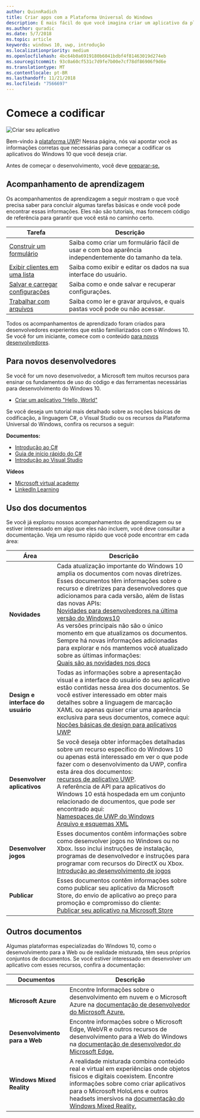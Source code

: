 ```yaml
---
author: QuinnRadich
title: Criar apps com a Plataforma Universal do Windows
description: É mais fácil do que você imagina criar um aplicativo da plataforma Universal do Windows (UWP) para Windows 10.
ms.author: quradic
ms.date: 5/7/2018
ms.topic: article
keywords: windows 10, uwp, introdução
ms.localizationpriority: medium
ms.openlocfilehash: 4bc64b0a6919180b6041bdbf4f81463019d274eb
ms.sourcegitcommit: 93c0a60cf531c7d9fe7b00e7cf78df86906f9d6e
ms.translationtype: MT
ms.contentlocale: pt-BR
ms.lasthandoff: 11/21/2018
ms.locfileid: "7566697"
---
```

# <a name="start-coding"></a>Comece a codificar

![Criar seu aplicativo](images/build-your-app.png)

Bem-vindo à [plataforma UWP](universal-application-platform-guide.md)! Nessa página, nós vai apontar você as informações corretas que necessárias para começar a codificar os aplicativos do Windows 10 que você deseja criar.

Antes de começar o desenvolvimento, você deve [preparar-se.](get-set-up.md)

## <a name="learning-tracks"></a>Acompanhamento de aprendizagem

Os acompanhamentos de aprendizagem a seguir mostram o que você precisa saber para concluir algumas tarefas básicas e onde você pode encontrar essas informações. Eles não são tutoriais, mas fornecem código de referência para garantir que você está no caminho certo.

| Tarefa | Descrição |
| --- | --- |
| [Construir um formulário](construct-form-learning-track.md) | Saiba como criar um formulário fácil de usar e com boa aparência independentemente do tamanho da tela. | 
| [Exibir clientes em uma lista](display-customers-in-list-learning-track.md) | Saiba como exibir e editar os dados na sua interface do usuário. | 
| [Salvar e carregar configurações](settings-learning-track.md) | Saiba como e onde salvar e recuperar configurações. |
| [Trabalhar com arquivos](fileio-learning-track.md) | Saiba como ler e gravar arquivos, e quais pastas você pode ou não acessar. | 

Todos os acompanhamentos de aprendizado foram criados para desenvolvedores experientes que estão familiarizados com o Windows 10. Se você for um iniciante, comece com o conteúdo [para novos desenvolvedores](#For-new-developers).

## <a name="for-new-developers"></a>Para novos desenvolvedores

Se você for um novo desenvolvedor, a Microsoft tem muitos recursos para ensinar os fundamentos de uso do código e das ferramentas necessárias para desenvolvimento do Windows 10. 

* [Criar um aplicativo "Hello, World"](your-first-app.md)

Se você deseja um tutorial mais detalhado sobre as noções básicas de codificação, a linguagem C#, o Visual Studio ou os recursos da Plataforma Universal do Windows, confira os recursos a seguir:

**Documentos:**

* [Introdução ao C#](https://docs.microsoft.com/dotnet/csharp/getting-started/)
* [Guia de início rápido do C#](https://docs.microsoft.com/dotnet/csharp/quick-starts/index)
* [Introdução ao Visual Studio](https://docs.microsoft.com/visualstudio/ide/)

**Vídeos**

* [Microsoft virtual academy](https://mva.microsoft.com/training-topics/c-app-development#!level=Beginner&lang=1033)
* [LinkedIn Learning](https://www.linkedin.com/learning/learning-universal-windows-app-development/welcome)

## <a name="using-the-docs"></a>Uso dos documentos

Se você já explorou nossos acompanhamentos de aprendizagem ou se estiver interessado em algo que eles não incluem, você deve consultar a documentação. Veja um resumo rápido que você pode encontrar em cada área:

| Área | Descrição |
| --- | --- |
| **Novidades** | Cada atualização importante do Windows 10 amplia os documentos com novas diretrizes. Esses documentos têm informações sobre o recurso e diretrizes para desenvolvedores que adicionamos para cada versão, além de listas das novas APIs: </br>   [Novidades para desenvolvedores na última versão do Windows10](../whats-new/windows-10-version-latest.md) </br> As versões principais não são o único momento em que atualizamos os documentos. Sempre há novas informações adicionadas para explorar e nós mantemos você atualizado sobre as últimas informações: </br>   [Quais são as novidades nos docs](../whats-new/windows-docs-latest.md) |
| **Design e interface do usuário** | Todas as informações sobre a apresentação visual e a interface do usuário do seu aplicativo estão contidas nessa área dos documentos. Se você estiver interessado em obter mais detalhes sobre a linguagem de marcação XAML ou apenas quiser criar uma aparência exclusiva para seus documentos, comece aqui: </br>   [Noções básicas de design para aplicativos UWP](../design/basics/index.md) |
| **Desenvolver aplicativos** | Se você deseja obter informações detalhadas sobre um recurso específico do Windows 10 ou apenas está interessado em ver o que pode fazer com o desenvolvimento da UWP, confira esta área dos documentos: </br>   [recursos de aplicativo UWP](../develop/index.md). </br> A referência de API para aplicativos do Windows 10 está hospedada em um conjunto relacionado de documentos, que pode ser encontrado aqui: </br>   [Namespaces de UWP do Windows](https://docs.microsoft.com/en-us/uwp/api/) </br>   [Arquivo e esquemas XML](https://docs.microsoft.com/uwp/schemas/) |
| **Desenvolver jogos** | Esses documentos contêm informações sobre como desenvolver jogos no Windows ou no Xbox. Isso inclui instruções de instalação, programas de desenvolvedor e instruções para programar com recursos do DirectX ou Xbox. </br>   [Introdução ao desenvolvimento de jogos](../gaming/getting-started.md) |
| **Publicar** | Esses documentos contêm informações sobre como publicar seu aplicativo da Microsoft Store, do envio de aplicativo ao preço para promoção e compromisso do cliente: </br>   [Publicar seu aplicativo na Microsoft Store](../publish/index.md) |

## <a name="other-docs"></a>Outros documentos

Algumas plataformas especializadas do Windows 10, como o desenvolvimento para a Web ou de realidade misturada, têm seus próprios conjuntos de documentos. Se você estiver interessado em desenvolver um aplicativo com esses recursos, confira a documentação:

| Documentos | Descrição |
| --- | --- |
| **Microsoft Azure** | Encontre Informações sobre o desenvolvimento em nuvem e o Microsoft Azure na [documentação de desenvolvedor do Microsoft Azure.](https://docs.microsoft.com/azure/) |
| **Desenvolvimento para a Web** | Encontre informações sobre o Microsoft Edge, WebVR e outros recursos de desenvolvimento para a Web do Windows na [documentação de desenvolvedor do Microsoft Edge.](https://docs.microsoft.com/microsoft-edge/) |
| **Windows Mixed Reality** | A realidade misturada combina conteúdo real e virtual em experiências onde objetos físicos e digitais coexistem. Encontre informações sobre como criar aplicativos para o Microsoft HoloLens e outros headsets imersivos na [documentação do Windows Mixed Reality.](https://docs.microsoft.com/en-us/windows/mixed-reality/)|

